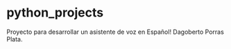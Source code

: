 # python_projects
Proyecto para desarrollar un asistente de voz en Español!
Dagoberto Porras Plata.

